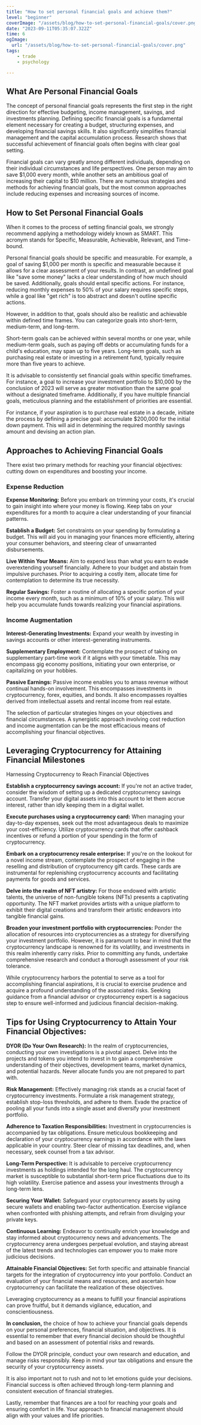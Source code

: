 ```yaml
---
title: "How to set personal financial goals and achieve them?"
level: "beginner"
coverImage: "/assets/blog/how-to-set-personal-financial-goals/cover.png"
date: "2023-09-11T05:35:07.322Z"
time: 6
ogImage:
  url: "/assets/blog/how-to-set-personal-financial-goals/cover.png"
tags:
    - trade
    - psychology

---
```


## What Are Personal Financial Goals
The concept of personal financial goals represents the first step in the right direction for effective budgeting, income management, savings, and investments planning. Defining specific financial goals is a fundamental element necessary for creating a budget, structuring expenses, and developing financial savings skills. It also significantly simplifies financial management and the capital accumulation process. Research shows that successful achievement of financial goals often begins with clear goal setting.

Financial goals can vary greatly among different individuals, depending on their individual circumstances and life perspectives. One person may aim to save $1,000 every month, while another sets an ambitious goal of increasing their capital to $10 million. There are numerous strategies and methods for achieving financial goals, but the most common approaches include reducing expenses and increasing sources of income.

## How to Set Personal Financial Goals
When it comes to the process of setting financial goals, we strongly recommend applying a methodology widely known as SMART. This acronym stands for Specific, Measurable, Achievable, Relevant, and Time-bound.

Personal financial goals should be specific and measurable. For example, a goal of saving $1,000 per month is specific and measurable because it allows for a clear assessment of your results. In contrast, an undefined goal like "save some money" lacks a clear understanding of how much should be saved. Additionally, goals should entail specific actions. For instance, reducing monthly expenses to 50% of your salary requires specific steps, while a goal like "get rich" is too abstract and doesn't outline specific actions.

However, in addition to that, goals should also be realistic and achievable within defined time frames. You can categorize goals into short-term, medium-term, and long-term.

Short-term goals can be achieved within several months or one year, while medium-term goals, such as paying off debts or accumulating funds for a child's education, may span up to five years. Long-term goals, such as purchasing real estate or investing in a retirement fund, typically require more than five years to achieve.

It is advisable to consistently set financial goals within specific timeframes. For instance, a goal to increase your investment portfolio to $10,000 by the conclusion of 2023 will serve as greater motivation than the same goal without a designated timeframe. Additionally, if you have multiple financial goals, meticulous planning and the establishment of priorities are essential.

For instance, if your aspiration is to purchase real estate in a decade, initiate the process by defining a precise goal: accumulate $200,000 for the initial down payment. This will aid in determining the required monthly savings amount and devising an action plan.

## Approaches to Achieving Financial Goals
There exist two primary methods for reaching your financial objectives: cutting down on expenditures and boosting your income.

### Expense Reduction
**Expense Monitoring:** Before you embark on trimming your costs, it's crucial to gain insight into where your money is flowing. Keep tabs on your expenditures for a month to acquire a clear understanding of your financial patterns.

**Establish a Budget:** Set constraints on your spending by formulating a budget. This will aid you in managing your finances more efficiently, altering your consumer behaviors, and steering clear of unwarranted disbursements.

**Live Within Your Means:** Aim to expend less than what you earn to evade overextending yourself financially. Adhere to your budget and abstain from impulsive purchases. Prior to acquiring a costly item, allocate time for contemplation to determine its true necessity.

**Regular Savings:** Foster a routine of allocating a specific portion of your income every month, such as a minimum of 10% of your salary. This will help you accumulate funds towards realizing your financial aspirations.

### Income Augmentation
**Interest-Generating Investments:** Expand your wealth by investing in savings accounts or other interest-generating instruments.

**Supplementary Employment:** Contemplate the prospect of taking on supplementary part-time work if it aligns with your timetable. This may encompass gig economy positions, initiating your own enterprise, or capitalizing on your hobbies.

**Passive Earnings:** Passive income enables you to amass revenue without continual hands-on involvement. This encompasses investments in cryptocurrency, forex, equities, and bonds. It also encompasses royalties derived from intellectual assets and rental income from real estate.

The selection of particular strategies hinges on your objectives and financial circumstances. A synergistic approach involving cost reduction and income augmentation can be the most efficacious means of accomplishing your financial objectives.

## Leveraging Cryptocurrency for Attaining Financial Milestones

Harnessing Cryptocurrency to Reach Financial Objectives

**Establish a cryptocurrency savings account:** If you're not an active trader, consider the wisdom of setting up a dedicated cryptocurrency savings account. Transfer your digital assets into this account to let them accrue interest, rather than idly keeping them in a digital wallet.

**Execute purchases using a cryptocurrency card:** When managing your day-to-day expenses, seek out the most advantageous deals to maximize your cost-efficiency. Utilize cryptocurrency cards that offer cashback incentives or refund a portion of your spending in the form of cryptocurrency.

**Embark on a cryptocurrency resale enterprise:** If you're on the lookout for a novel income stream, contemplate the prospect of engaging in the reselling and distribution of cryptocurrency gift cards. These cards are instrumental for replenishing cryptocurrency accounts and facilitating payments for goods and services.

**Delve into the realm of NFT artistry:** For those endowed with artistic talents, the universe of non-fungible tokens (NFTs) presents a captivating opportunity. The NFT market provides artists with a unique platform to exhibit their digital creations and transform their artistic endeavors into tangible financial gains.

**Broaden your investment portfolio with cryptocurrencies:** Ponder the allocation of resources into cryptocurrencies as a strategy for diversifying your investment portfolio. However, it is paramount to bear in mind that the cryptocurrency landscape is renowned for its volatility, and investments in this realm inherently carry risks. Prior to committing any funds, undertake comprehensive research and conduct a thorough assessment of your risk tolerance.

While cryptocurrency harbors the potential to serve as a tool for accomplishing financial aspirations, it is crucial to exercise prudence and acquire a profound understanding of the associated risks. Seeking guidance from a financial advisor or cryptocurrency expert is a sagacious step to ensure well-informed and judicious financial decision-making.

## Tips for Using Cryptocurrency to Attain Your Financial Objectives:
**DYOR (Do Your Own Research):** In the realm of cryptocurrencies, conducting your own investigations is a pivotal aspect. Delve into the projects and tokens you intend to invest in to gain a comprehensive understanding of their objectives, development teams, market dynamics, and potential hazards. Never allocate funds you are not prepared to part with.

**Risk Management:** Effectively managing risk stands as a crucial facet of cryptocurrency investments. Formulate a risk management strategy, establish stop-loss thresholds, and adhere to them. Evade the practice of pooling all your funds into a single asset and diversify your investment portfolio.

**Adherence to Taxation Responsibilities:** Investment in cryptocurrencies is accompanied by tax obligations. Ensure meticulous bookkeeping and declaration of your cryptocurrency earnings in accordance with the laws applicable in your country. Steer clear of missing tax deadlines, and, when necessary, seek counsel from a tax advisor.

**Long-Term Perspective:** It is advisable to perceive cryptocurrency investments as holdings intended for the long haul. The cryptocurrency market is susceptible to substantial short-term price fluctuations due to its high volatility. Exercise patience and assess your investments through a long-term lens.

**Securing Your Wallet:** Safeguard your cryptocurrency assets by using secure wallets and enabling two-factor authentication. Exercise vigilance when confronted with phishing attempts, and refrain from divulging your private keys.

**Continuous Learning:** Endeavor to continually enrich your knowledge and stay informed about cryptocurrency news and advancements. The cryptocurrency arena undergoes perpetual evolution, and staying abreast of the latest trends and technologies can empower you to make more judicious decisions.

**Attainable Financial Objectives:** Set forth specific and attainable financial targets for the integration of cryptocurrency into your portfolio. Conduct an evaluation of your financial means and resources, and ascertain how cryptocurrency can facilitate the realization of these objectives.

Leveraging cryptocurrency as a means to fulfill your financial aspirations can prove fruitful, but it demands vigilance, education, and conscientiousness.

**In conclusion,** the choice of how to achieve your financial goals depends on your personal preferences, financial situation, and objectives. It is essential to remember that every financial decision should be thoughtful and based on an assessment of potential risks and rewards.

Follow the DYOR principle, conduct your own research and education, and manage risks responsibly. Keep in mind your tax obligations and ensure the security of your cryptocurrency assets.

It is also important not to rush and not to let emotions guide your decisions. Financial success is often achieved through long-term planning and consistent execution of financial strategies.

Lastly, remember that finances are a tool for reaching your goals and ensuring comfort in life. Your approach to financial management should align with your values and life priorities.
